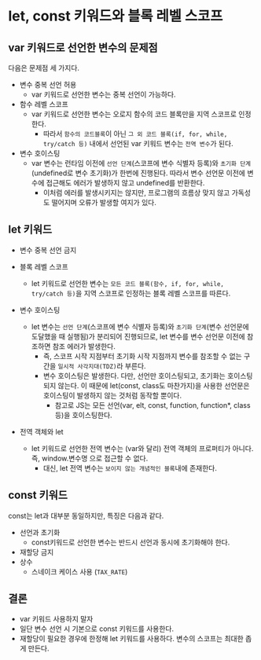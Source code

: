 # let, const 키워드와 블록 레벨 스코프

## var 키워드로 선언한 변수의 문제점

다음은 문제점 세 가지다.

- 변수 중복 선언 허용
  - var 키워드로 선언한 변수는 중복 선언이 가능하다.
- 함수 레벨 스코프
  - var 키워드로 선언한 변수는 오로지 함수의 코드 블록만을 지역 스코프로 인정한다.
    - 따라서 `함수의 코드블록`이 아닌 `그 외 코드 블록(if, for, while, try/catch 등)` 내에서 선언된 var 키워드 변수는 `전역 변수`가 된다.
- 변수 호이스팅
  - var 변수는 런타임 이전에 `선언 단계`(스코프에 변수 식별자 등록)와 `초기화 단계`(undefined로 변수 초기화)가 한번에 진행된다. 따라서 변수 선언문 이전에 변수에 접근해도 에러가 발생하지 않고 undefined를 반환한다.
    - 이처럼 에러를 발생시키지는 않지만, 프로그램의 흐름상 맞지 않고 가독성도 떨어지며 오류가 발생할 여지가 있다.

## let 키워드

- 변수 중복 선언 금지
- 블록 레벨 스코프
  - let 키워드로 선언한 변수는 `모든 코드 블록(함수, if, for, while, try/catch 등)`을 지역 스코프로 인정하는 블록 레벨 스코프를 따른다.
- 변수 호이스팅

  - let 변수는 `선언 단계`(스코프에 변수 식별자 등록)와 `초기화 단계`(변수 선언문에 도달했을 때 실행됨)가 분리되어 진행되므로, let 변수를 변수 선언문 이전에 참조하면 참조 에러가 발생한다.
    - 즉, 스코프 시작 지점부터 초기화 시작 지점까지 변수를 참조할 수 없는 구간을 `일시적 사각지대(TDZ)`라 부른다.
    - 변수 호이스팅은 발생한다. 다만, 선언만 호이스팅되고, 초기화는 호이스팅되지 않는다. 이 때문에 let(const, class도 마찬가지)을 사용한 선언문은 호이스팅이 발생하지 않는 것처럼 동작할 뿐이다.
      - 참고로 JS는 모든 선언(var, elt, const, function, function\*, class 등)을 호이스팅한다.

- 전역 객체와 let
  - let 키워드로 선언한 전역 변수는 (var와 달리) 전역 객체의 프로퍼티가 아니다. 즉, window.변수명 으로 접근할 수 없다.
    - 대신, let 전역 변수는 `보이지 않는 개념적인 블록`내에 존재한다.

## const 키워드

const는 let과 대부분 동일하지만, 특징은 다음과 같다.

- 선언과 초기화
  - const키워드로 선언한 변수는 반드시 선언과 동시에 초기화해야 한다.
- 재할당 금지
- 상수
  - 스네이크 케이스 사용 (`TAX_RATE`)

## 결론

- var 키워드 사용하지 말자
- 일단 변수 선언 시 기본으로 const 키워드를 사용한다.
- 재할당이 필요한 경우에 한정해 let 키워드를 사용하다. 변수의 스코프는 최대한 좁게 만든다.
